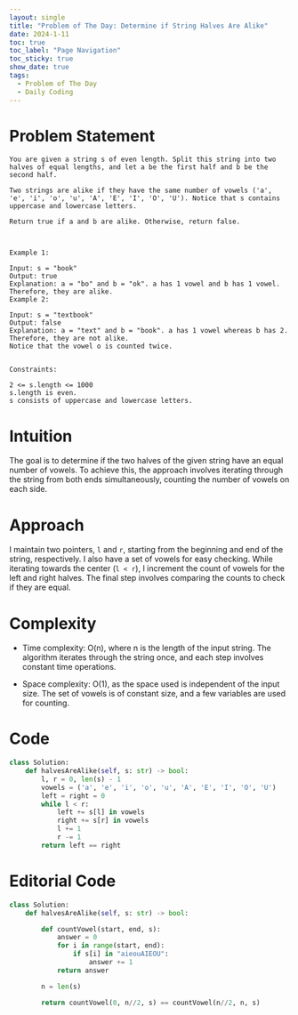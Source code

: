 ```yaml
---
layout: single
title: "Problem of The Day: Determine if String Halves Are Alike"
date: 2024-1-11
toc: true
toc_label: "Page Navigation"
toc_sticky: true
show_date: true
tags:
  - Problem of The Day
  - Daily Coding
---
```

# Problem Statement

```
You are given a string s of even length. Split this string into two halves of equal lengths, and let a be the first half and b be the second half.

Two strings are alike if they have the same number of vowels ('a', 'e', 'i', 'o', 'u', 'A', 'E', 'I', 'O', 'U'). Notice that s contains uppercase and lowercase letters.

Return true if a and b are alike. Otherwise, return false.

 

Example 1:

Input: s = "book"
Output: true
Explanation: a = "bo" and b = "ok". a has 1 vowel and b has 1 vowel. Therefore, they are alike.
Example 2:

Input: s = "textbook"
Output: false
Explanation: a = "text" and b = "book". a has 1 vowel whereas b has 2. Therefore, they are not alike.
Notice that the vowel o is counted twice.
 

Constraints:

2 <= s.length <= 1000
s.length is even.
s consists of uppercase and lowercase letters.
```

# Intuition
The goal is to determine if the two halves of the given string have an equal number of vowels. To achieve this, the approach involves iterating through the string from both ends simultaneously, counting the number of vowels on each side.

# Approach
I maintain two pointers, `l` and `r`, starting from the beginning and end of the string, respectively. I also have a set of vowels for easy checking. While iterating towards the center (`l < r`), I increment the count of vowels for the left and right halves. The final step involves comparing the counts to check if they are equal.

# Complexity
- Time complexity:
O(n), where n is the length of the input string. The algorithm iterates through the string once, and each step involves constant time operations.

- Space complexity:
O(1), as the space used is independent of the input size. The set of vowels is of constant size, and a few variables are used for counting.

# Code
```python
class Solution:
    def halvesAreAlike(self, s: str) -> bool:
        l, r = 0, len(s) - 1
        vowels = ('a', 'e', 'i', 'o', 'u', 'A', 'E', 'I', 'O', 'U')
        left = right = 0
        while l < r:
            left += s[l] in vowels
            right += s[r] in vowels
            l += 1
            r -= 1
        return left == right
```

# Editorial Code
```python
class Solution:
    def halvesAreAlike(self, s: str) -> bool:

        def countVowel(start, end, s):
            answer = 0
            for i in range(start, end):
                if s[i] in "aieouAIEOU":
                    answer += 1
            return answer

        n = len(s)

        return countVowel(0, n//2, s) == countVowel(n//2, n, s)
```
